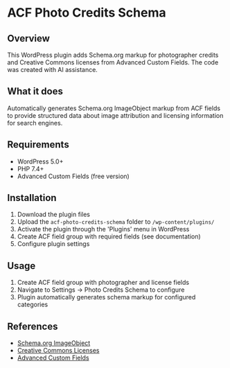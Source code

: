 # ACF Photo Credits Schema

## Overview

This WordPress plugin adds Schema.org markup for photographer credits and Creative Commons licenses from Advanced Custom Fields. The code was created with AI assistance.

## What it does

Automatically generates Schema.org ImageObject markup from ACF fields to provide structured data about image attribution and licensing information for search engines.

## Requirements

- WordPress 5.0+
- PHP 7.4+
- Advanced Custom Fields (free version)

## Installation

1. Download the plugin files
2. Upload the `acf-photo-credits-schema` folder to `/wp-content/plugins/`
3. Activate the plugin through the 'Plugins' menu in WordPress
4. Create ACF field group with required fields (see documentation)
5. Configure plugin settings

## Usage

1. Create ACF field group with photographer and license fields
2. Navigate to Settings → Photo Credits Schema to configure
3. Plugin automatically generates schema markup for configured categories

## References

- [Schema.org ImageObject](https://schema.org/ImageObject)
- [Creative Commons Licenses](https://creativecommons.org/licenses/)
- [Advanced Custom Fields](https://www.advancedcustomfields.com/)
